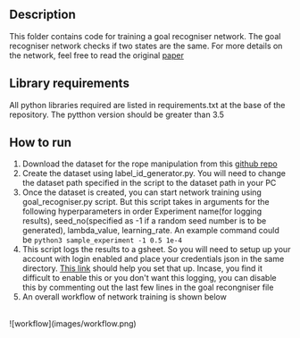 ## Description
This folder contains code for training a goal recogniser network. The goal
recogniser network checks if two states are the same. For more details on the
network, feel free to read the original [paper](https://pathak22.github.io/zeroshot-imitation/resources/iclr18.pdf)

## Library requirements
All python libraries required are listed in requirements.txt at the base of the repository.
The pytthon version should be greater than 3.5

## How to run
1. Download the dataset for the rope manipulation from this [github repo](https://github.com/pathak22/zeroshot-imitation)
2. Create the dataset using label_id_generator.py. You will need to change the dataset path 
   specified in the script to the dataset path in your PC
3. Once the dataset is created, you can start network training using goal_recogniser.py script. But this script
   takes in arguments for the following hyperparameters in order Experiment name(for logging results), seed_no(specified as -1 if a random seed number is to
   be generated), lambda_value, learning_rate. An example command could be `python3 sample_experiment -1 0.5 1e-4`
4. This script logs the results to a gsheet. So you will need to setup up your account with login enabled and place your
   credentials json in the same directory. [This link](https://www.twilio.com/blog/2017/02/an-easy-way-to-read-and-write-to-a-google-spreadsheet-in-python.html) should
   help you set that up. Incase, you find it difficult to enable this or you don't want this logging, you can disable this by commenting out the last few lines
   in the goal recongniser file
5. An overall workflow of network training is shown below
<br>
![workflow](images/workflow.png)
<br>
